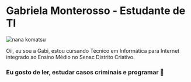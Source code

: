 <h1>Gabriela Monterosso - Estudante de TI</h1>
<img src="https://www.google.com/url?sa=i&url=https%3A%2F%2Fimgur.com%2Fgallery%2Fhachi-nana-komatsu-g0XPZH9&psig=AOvVaw1O9aFWM_xEsBxZFrKjQ5vg&ust=1721219342024000&source=images&cd=vfe&opi=89978449&ved=0CA4QjRxqFwoTCKDf__HHq4cDFQAAAAAdAAAAABAh.gif" alt="nana komatsu">
<p>Oii, eu sou a Gabi, estou cursando Técnico em Informática para Internet integrado ao Ensino Médio no Senac Distrito Criativo.</p>
<h3>Eu gosto de ler, estudar casos criminais e programar 🍰</h3>
